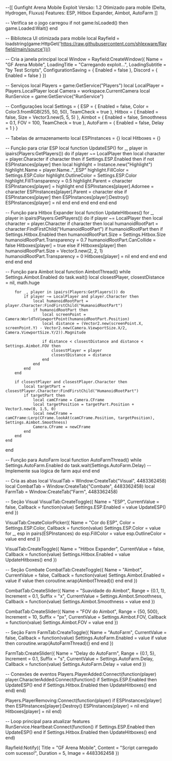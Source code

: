 --[[
  Gunfight Arena Mobile Exploit
  Versão: 1.2
  Otimizado para mobile (Delta, Hydrogen, Fluxus)
  Features: ESP, Hitbox Expander, Aimbot, AutoFarm
]]

-- Verifica se o jogo carregou
if not game:IsLoaded() then
    game.Loaded:Wait()
end

-- Biblioteca UI otimizada para mobile
local Rayfield = loadstring(game:HttpGet('https://raw.githubusercontent.com/shlexware/Rayfield/main/source'))()

-- Cria a janela principal
local Window = Rayfield:CreateWindow({
    Name = "GF Arena Mobile",
    LoadingTitle = "Carregando exploit...",
    LoadingSubtitle = "by Test Scripts",
    ConfigurationSaving = { Enabled = false },
    Discord = { Enabled = false }
})

-- Serviços
local Players = game:GetService("Players")
local LocalPlayer = Players.LocalPlayer
local Camera = workspace.CurrentCamera
local RunService = game:GetService("RunService")

-- Configurações
local Settings = {
    ESP = {
        Enabled = false,
        Color = Color3.fromRGB(255, 50, 50),
        TeamCheck = true
    },
    Hitbox = {
        Enabled = false,
        Size = Vector3.new(5, 5, 5)
    },
    Aimbot = {
        Enabled = false,
        Smoothness = 0.1,
        FOV = 100,
        TeamCheck = true
    },
    AutoFarm = {
        Enabled = false,
        Delay = 1
    }
}

-- Tabelas de armazenamento
local ESPInstances = {}
local Hitboxes = {}

-- Função para criar ESP
local function UpdateESP()
    for _, player in ipairs(Players:GetPlayers()) do
        if player ~= LocalPlayer then
            local character = player.Character
            if character then
                if Settings.ESP.Enabled then
                    if not ESPInstances[player] then
                        local highlight = Instance.new("Highlight")
                        highlight.Name = player.Name.."_ESP"
                        highlight.FillColor = Settings.ESP.Color
                        highlight.OutlineColor = Settings.ESP.Color
                        highlight.FillTransparency = 0.5
                        highlight.Parent = character
                        ESPInstances[player] = highlight
                    end
                    ESPInstances[player].Adornee = character
                    ESPInstances[player].Parent = character
                else
                    if ESPInstances[player] then
                        ESPInstances[player]:Destroy()
                        ESPInstances[player] = nil
                    end
                end
            end
        end
    end
end

-- Função para Hitbox Expander
local function UpdateHitboxes()
    for _, player in ipairs(Players:GetPlayers()) do
        if player ~= LocalPlayer then
            local character = player.Character
            if character then
                local humanoidRootPart = character:FindFirstChild("HumanoidRootPart")
                if humanoidRootPart then
                    if Settings.Hitbox.Enabled then
                        humanoidRootPart.Size = Settings.Hitbox.Size
                        humanoidRootPart.Transparency = 0.7
                        humanoidRootPart.CanCollide = false
                        Hitboxes[player] = true
                    else
                        if Hitboxes[player] then
                            humanoidRootPart.Size = Vector3.new(2, 2, 1)
                            humanoidRootPart.Transparency = 0
                            Hitboxes[player] = nil
                        end
                    end
                end
            end
        end
    end
end

-- Função para Aimbot
local function AimbotThread()
    while Settings.Aimbot.Enabled do
        task.wait()
        local closestPlayer, closestDistance = nil, math.huge
        
        for _, player in ipairs(Players:GetPlayers()) do
            if player ~= LocalPlayer and player.Character then
                local humanoidRootPart = player.Character:FindFirstChild("HumanoidRootPart")
                if humanoidRootPart then
                    local screenPoint = Camera:WorldToViewportPoint(humanoidRootPart.Position)
                    local distance = (Vector2.new(screenPoint.X, screenPoint.Y) - Vector2.new(Camera.ViewportSize.X/2, Camera.ViewportSize.Y/2)).Magnitude
                    
                    if distance < closestDistance and distance < Settings.Aimbot.FOV then
                        closestPlayer = player
                        closestDistance = distance
                    end
                end
            end
        end
        
        if closestPlayer and closestPlayer.Character then
            local targetPart = closestPlayer.Character:FindFirstChild("HumanoidRootPart")
            if targetPart then
                local camCFrame = Camera.CFrame
                local targetPosition = targetPart.Position + Vector3.new(0, 1.5, 0)
                local newCFrame = camCFrame:Lerp(CFrame.lookAt(camCFrame.Position, targetPosition), Settings.Aimbot.Smoothness)
                Camera.CFrame = newCFrame
            end
        end
    end
end

-- Função para AutoFarm
local function AutoFarmThread()
    while Settings.AutoFarm.Enabled do
        task.wait(Settings.AutoFarm.Delay)
        -- Implemente sua lógica de farm aqui
    end
end

-- Cria as abas
local VisualTab = Window:CreateTab("Visual", 4483362458)
local CombatTab = Window:CreateTab("Combate", 4483362458)
local FarmTab = Window:CreateTab("Farm", 4483362458)

-- Seção Visual
VisualTab:CreateToggle({
    Name = "ESP",
    CurrentValue = false,
    Callback = function(value)
        Settings.ESP.Enabled = value
        UpdateESP()
    end
})

VisualTab:CreateColorPicker({
    Name = "Cor do ESP",
    Color = Settings.ESP.Color,
    Callback = function(value)
        Settings.ESP.Color = value
        for _, esp in pairs(ESPInstances) do
            esp.FillColor = value
            esp.OutlineColor = value
        end
    end
})

VisualTab:CreateToggle({
    Name = "Hitbox Expander",
    CurrentValue = false,
    Callback = function(value)
        Settings.Hitbox.Enabled = value
        UpdateHitboxes()
    end
})

-- Seção Combate
CombatTab:CreateToggle({
    Name = "Aimbot",
    CurrentValue = false,
    Callback = function(value)
        Settings.Aimbot.Enabled = value
        if value then
            coroutine.wrap(AimbotThread)()
        end
    end
})

CombatTab:CreateSlider({
    Name = "Suavidade do Aimbot",
    Range = {0.1, 1},
    Increment = 0.1,
    Suffix = "x",
    CurrentValue = Settings.Aimbot.Smoothness,
    Callback = function(value)
        Settings.Aimbot.Smoothness = value
    end
})

CombatTab:CreateSlider({
    Name = "FOV do Aimbot",
    Range = {50, 500},
    Increment = 10,
    Suffix = "px",
    CurrentValue = Settings.Aimbot.FOV,
    Callback = function(value)
        Settings.Aimbot.FOV = value
    end
})

-- Seção Farm
FarmTab:CreateToggle({
    Name = "AutoFarm",
    CurrentValue = false,
    Callback = function(value)
        Settings.AutoFarm.Enabled = value
        if value then
            coroutine.wrap(AutoFarmThread)()
        end
    end
})

FarmTab:CreateSlider({
    Name = "Delay do AutoFarm",
    Range = {0.1, 5},
    Increment = 0.1,
    Suffix = "s",
    CurrentValue = Settings.AutoFarm.Delay,
    Callback = function(value)
        Settings.AutoFarm.Delay = value
    end
})

-- Conexões de eventos
Players.PlayerAdded:Connect(function(player)
    player.CharacterAdded:Connect(function()
        if Settings.ESP.Enabled then UpdateESP() end
        if Settings.Hitbox.Enabled then UpdateHitboxes() end
    end)
end)

Players.PlayerRemoving:Connect(function(player)
    if ESPInstances[player] then
        ESPInstances[player]:Destroy()
        ESPInstances[player] = nil
    end
    Hitboxes[player] = nil
end)

-- Loop principal para atualizar features
RunService.Heartbeat:Connect(function()
    if Settings.ESP.Enabled then UpdateESP() end
    if Settings.Hitbox.Enabled then UpdateHitboxes() end
end)

Rayfield:Notify({
    Title = "GF Arena Mobile",
    Content = "Script carregado com sucesso!",
    Duration = 5,
    Image = 4483362458
})
